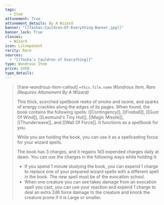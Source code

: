 ```yaml
---
tags:
  - Item
attunement: True
attunement_details: By A Wizard
banner: "[[Tashas-Cauldron-Of-Everything-Banner.jpg]]"
banner_lock: True
classes:
  - Wizard
icon: LiComponent
rarity: Rare
sources:
  - "[[Tasha's Cauldron of Everything]]"
type: Wondrous Item
price: 2450
type_details: 
---
```

>[!rare-wondrous-item-callout] `=this.file.name`
>*Wondrous Item, Rare (Requires Attunement By A Wizard)*
>
>This thick, scorched spellbook reeks of smoke and ozone, and sparks of energy crackles along the edges of its pages. When found, the book contains the following spells: [[Contingency]], [[Fireball]], [[Gust Of Wind]], [[Leomund's Tiny Hut]], [[Magic Missile]], [[Thunderwave]], and [[Wall Of Force]]. It functions as a spellbook for you.
>
>While you are holding the book, you can use it as a spellcasting focus for your wizard spells.
>
>The book has 3 charges, and it regains 1d3 expended charges daily at dawn. You can use the charges in the following ways while holding it:
>
>* If you spend 1 minute studying the book, you can expend 1 charge to replace one of your prepared wizard spells with a different spell in the book. The new spell must be of the evocation school.
>* When one creature you can see takes damage from an evocation spell you cast, you can use your reaction and expend 1 charge to deal an extra 2d6 force damage to the creature and knock the creature prone if it is Large or smaller.
>
>
